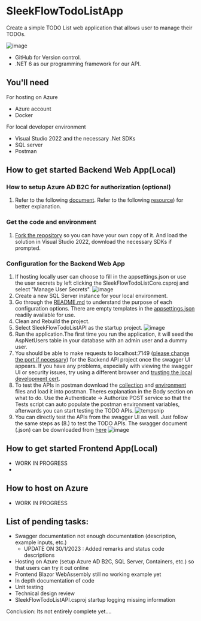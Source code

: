 # SleekFlowTodoListApp

Create a simple TODO List web application that allows user to manage their TODOs. 

![image](https://user-images.githubusercontent.com/81303202/215467862-02a8065e-5ad5-4c94-a0db-fe8cc6526ab8.png)

- GitHub for Version control.
- .NET 6 as our programming framework for our API.

## You'll need

For hosting on Azure
- Azure account
- Docker

For local developer environment

- Visual Studio 2022 and the necessary .Net SDKs
- SQL server
- Postman

## How to get started Backend Web App(Local)

### How to setup Azure AD B2C for authorization (optional)
1. Refer to the following [document](https://github.com/yizhe1997/SleekFlowTodoListApp/tree/master/Deliverables/AzureAdB2C). Refer to the following [resource](https://github.com/Azure-Samples/active-directory-aspnetcore-webapp-openidconnect-v2/blob/master/4-WebApp-your-API/4-2-B2C/README.md)) for better explanation.

### Get the code and environment

1. [Fork the repository](https://github.com/yizhe1997/SleekFlowTodoListApp.git) so you can have your own copy of it. And load the solution in Visual Studio 2022, download the necessary SDKs if prompted.

### Configuration for the Backend Web App
1. If hosting locally user can choose to fill in the appsettings.json or use the user secrets by left clicking the SleekFlowTodoListCore.csproj and select "Manage User Secrets".
![image](https://user-images.githubusercontent.com/81303202/215346110-c5c904d8-4c60-4a22-aa28-7c1696b17d66.png)
2. Create a new SQL Server instance for your local environment.
3. Go through the [README.md](https://github.com/yizhe1997/SleekFlowTodoListApp/blob/master/SleekFlowTodoListAPI/README.md) to understand the purpose of each configuration options. There are empty templates in the [appsettings.json](https://github.com/yizhe1997/SleekFlowTodoListApp/blob/master/SleekFlowTodoListAPI/appsettings.json) readily available for use.
4. Clean and Rebuild the project. 
5. Select SleekFlowTodoListAPI as the startup project.
![image](https://user-images.githubusercontent.com/81303202/215347856-5f12d718-2f0b-42e5-a79e-d3a41fbbbb6b.png)
6. Run the application.The first time you run the application, it will seed the AspNetUsers table in your database with an admin user and a dummy user.
7. You should be able to make requests to localhost:7149 ([please change the port if necessary](https://github.com/yizhe1997/SleekFlowTodoListApp/blob/master/SleekFlowTodoListAPI/Properties/launchSettings.json)) for the Backend API project once the swagger UI appears. If you have any problems, especially with viewing the swagger UI or security issues, try using a different browser and [trusting the local development cert](https://go.microsoft.com/fwlink/?linkid=848054).
8. To test the APIs in postman download the [collection](https://github.com/yizhe1997/SleekFlowTodoListApp/blob/master/Deliverables/Postman/SleekFlowTodoListAPICollection.postman_collection.json) and [environment](https://github.com/yizhe1997/SleekFlowTodoListApp/blob/master/Deliverables/Postman/SleekFlowTodoListEnvVars.postman_environment.json) files and load it into postman. Theres explanation in the Body section on what to do. Use the Authenticate -> Authorize POST service so that the Tests script can auto populate the postman environment variables, afterwards you can start testing the TODO APIs.
![tempsnip](https://user-images.githubusercontent.com/81303202/216806841-2b12d39a-c9ca-45c2-931a-8728f1220519.png)
9. You can directly test the APIs from the swagger UI as well. Just follow the same steps as (8.) to test the TODO APIs. The swagger document (.json) can be downloaded from [here](https://github.com/yizhe1997/SleekFlowTodoListApp/tree/master/Deliverables/Swagger)
![image](https://user-images.githubusercontent.com/81303202/215348643-bee77c55-f4d5-4d0d-a9cd-e77e5aaa76ca.png)

## How to get started Frontend App(Local)
 - WORK IN PROGRESS
 - 
## How to host on Azure
 - WORK IN PROGRESS

## List of pending tasks:
 -  Swagger documentation not enough documentation (description, example inputs, etc.) 
     - UPDATE ON 30/1/2023 : Added remarks and status code descriptions
 -  Hosting on Azure (setup Azure AD B2C, SQL Server, Containers, etc.) so that users can try it out online
 -  Frontend Blazor WebAssembly still no working example yet
 -  In depth documentation of code
 -  Unit testing
 -  Technical design review
 -  SleekFlowTodoListAPI.csproj startup logging missing information

Conclusion: Its not entirely complete yet....
